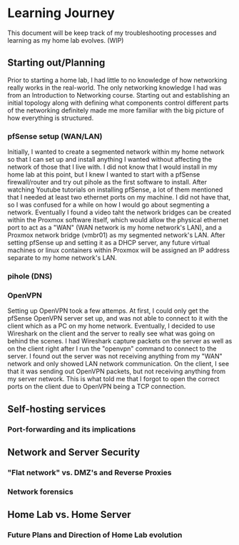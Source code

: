 # Learning Journey

This document will be keep track of my troubleshooting processes and learning as my home lab evolves. (WIP)

## Starting out/Planning
Prior to starting a home lab, I had little to no knowledge of how networking really works in the real-world. The only networking knowledge I had was from an Introduction to Networking course. Starting out and establishing an initial topology along with defining what components control different parts of the networking definitely made me more familiar with the big picture of how everything is structured.

### pfSense setup (WAN/LAN)
Initially, I wanted to create a segmented network within my home network so that I can set up and install anything I wanted without affecting the network of those that I live with. I did not know that I would install in my home lab at this point, but I knew I wanted to start with a pfSense firewall/router and try out pihole as the first software to install. After watching Youtube tutorials on installing pfSense, a lot of them mentioned that I needed at least two ethernet ports on my machine. I did not have that, so I was confused for a while on how I would go about segmenting a network. Eventually I found a video taht the network bridges can be created within the Proxmox software itself, which would allow the physical ethernet port to act as a "WAN" (WAN network is my home network's LAN), and a Proxmox network bridge (vmbr01) as my segmented network's LAN. After setting pfSense up and setting it as a DHCP server, any future virtual machines or linux containers within Proxmox will be assigned an IP address separate to my home network's LAN.

### pihole (DNS)
### OpenVPN
Setting up OpenVPN took a few attemps. At first, I could only get the pfSense OpenVPN server set up, and was not able to connect to it with the client which as a PC on my home network. Eventually, I decided to use Wireshark on the client and the server to really see what was going on behind the scenes. I had Wireshark capture packets on the server as well as on the client right after I run the "openvpn" command to connect to the server. I found out the server was not receiving anything from my "WAN" network and only showed LAN network communication. On the client, I see that it was sending out OpenVPN packets, but not receiving anything from my server network. This is what told me that I forgot to open the correct ports on the client due to OpenVPN being a TCP connection. 

## Self-hosting services
### Port-forwarding and its implications


## Network and Server Security
### "Flat network" vs. DMZ's and Reverse Proxies
### Network forensics

## Home Lab vs. Home Server
### Future Plans and Direction of Home Lab evolution
